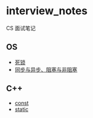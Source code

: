 # interview_notes
CS 面试笔记

## OS

- [死锁](./os/死锁.md)
- [同步与异步、阻塞与非阻塞](../os/同步与异步、阻塞与非阻塞.md)

## C++

- [const](../c++/const.md)
- [static](../c++/static.md)

